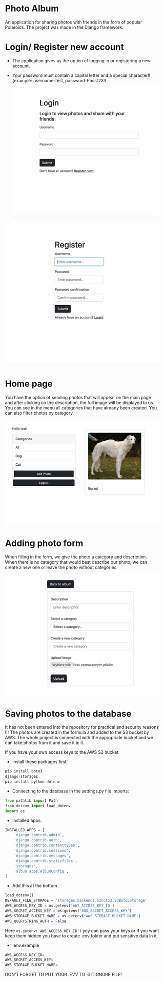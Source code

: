 
# Photo Album

An application for sharing photos with friends in the form 
of popular Polaroids. The project was made in the Django framework.

# Login/ Register new account
* The application gives us the option of logging in or registering 
a new account.

* Your password must contain a capital letter and a special character!! (example: username-test, password-Pass123!)
![Screenshot](screens/login.png) 

![Screenshot](screens/register.png)

# Home page
You have the option of sending photos that will appear on the main page and after clicking on the description, the full image will be displayed to us. You can see in the menu all categories that have already been created. You can also filter photos by category.

![Screenshot](screens/main2.png)

# Adding photo form
When filling in the form, we give the photo a category and description. When there is no category that would best describe our photo, we can create a new one or leave the photo without categories.

![Screenshot](screens/form.png)

# Saving photos to the database
It has not been entered into the repository for practical and security reasons !!!
The photos are created in the formula and added to the S3 bucket by AWS. The whole project is connected with the appropriate bucket and we can take photos from it and save it in it.

If you have your own access keys to the AWS S3 bucket:

* Install these packages first!
```python
pip install boto3
django-storages
pip install python-dotenv
```

* Connecting to the database in the settings.py file
Imports:
```python
from pathlib import Path
from dotenv import load_dotenv
import os
```

* Installed apps:
```python
INSTALLED_APPS = [
    'django.contrib.admin',
    'django.contrib.auth',
    'django.contrib.contenttypes',
    'django.contrib.sessions',
    'django.contrib.messages',
    'django.contrib.staticfiles',
    'storages',
    'album.apps.AlbumConfig',   
]
```
* Add this at the bottom
```python
load_dotenv()
DEFAULT_FILE_STORAGE = 'storages.backends.s3boto3.S3Boto3Storage'
AWS_ACCESS_KEY_ID = os.getenv('AWS_ACCESS_KEY_ID')
AWS_SECRET_ACCESS_KEY = os.getenv('AWS_SECRET_ACCESS_KEY')
AWS_STORAGE_BUCKET_NAME = os.getenv('AWS_STORAGE_BUCKET_NAME')
AWS_QUERYSTRING_AUTH = False
```

Here ```os.getenv('AWS_ACCESS_KEY_ID')``` yoy can pass your keys or if you want keep them hidden you have to create .env folder and put sensitive data in it.

* .env.example
```python
AWS_ACCESS_KEY_ID=
AWS_SECRET_ACCESS_KEY=
AWS_STORAGE_BUCKET_NAME=
```

DON'T FORGET TO PUT YOUR .EVV TO .GITIGNORE FILE!
